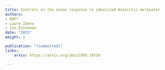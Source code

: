 ```yaml
---
title: Controls on the ocean response to idealized Antarctic meltwater input
authors: 
- RBF*
- Laure Zanna
- Ian Eisenman
date: "2025"
weight: 1

publication: "(submitted)"
links:
    arxiv: https://arxiv.org/abs/2509.19730

---
```

